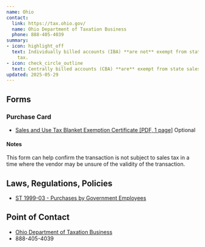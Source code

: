 ```yaml
---
name: Ohio
contact:
  link: https://tax.ohio.gov/
  name: Ohio Department of Taxation Business
  phone: 888-405-4039
summary:
- icon: highlight_off
  text: Individually billed accounts (IBA) **are not** exempt from state sales
    tax.
- icon: check_circle_outline
  text: Centrally billed accounts (CBA) **are** exempt from state sales tax.
updated: 2025-05-29
---
```


## Forms

### Purchase Card

* [Sales and Use Tax Blanket Exemption Certificate [PDF, 1 page]](https://tax.ohio.gov/static/forms/fill-in/sales_and_use/exemption_certificates/st_stec_b_fi.pdf) <span class="usa-tag">Optional</span>

#### Notes

This form can help confirm the transaction is not subject to sales tax in a time where the vendor may be unsure of the validity of the transaction.

## Laws, Regulations, Policies

* [ST 1999-03 - Purchases by Government Employees](https://tax.ohio.gov/business/ohio-business-taxes/sales-and-use/information-releases/st199903)

## Point of Contact
- [Ohio Department of Taxation Business](https://tax.ohio.gov/)
- 888-405-4039
